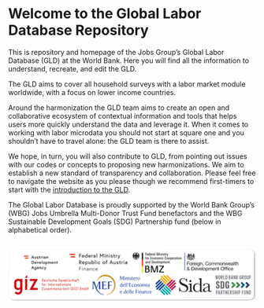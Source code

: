 
# Welcome to the Global Labor Database Repository

This is repository and homepage of the Jobs Group’s Global Labor Database (GLD) at the World Bank. Here you will find all the information to understand, recreate, and edit the GLD.

The GLD aims to cover all household surveys with a labor market module worldwide, with a focus on lower income countries.

Around the harmonization the GLD team aims to create an open and collaborative ecosystem of contextual information and tools that helps users more quickly understand the data and leverage it. When it comes to working with labor microdata you should not start at square one and you shouldn’t have to travel alone: the GLD team is there to assist.

We hope, in turn, you will also contribute to GLD, from pointing out issues with our codes or concepts to proposing new harmonizations. We aim to establish a new standard of transparency and collaboration. Please feel free to navigate the website as you please though we recommend first-timers to start with the [introduction to the GLD](https://worldbank.github.io/gld/Support/A%20-%20Guides%20and%20Documentation/GLD%20Manual%20Files/Introduction%20to%20the%20GLD.html).

The Global Labor Database is proudly supported by the World Bank Group’s (WBG) Jobs Umbrella Multi-Donor Trust Fund benefactors and the WBG Sustainable Development Goals (SDG) Partnership fund (below in alphabetical order).
<br></br>

![GLD Funding Partners](/docs/images/Funders_all.png)


